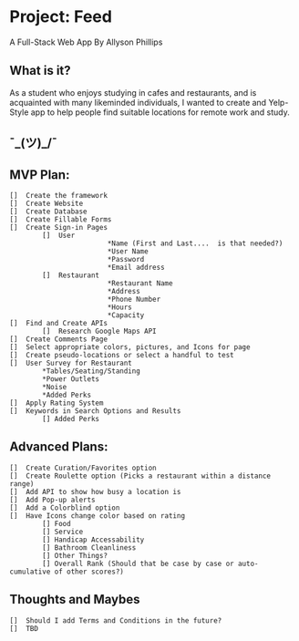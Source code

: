 # Project: Feed #
A Full-Stack Web App
By
Allyson Phillips

## What is it? ##
As a student who enjoys studying in cafes and restaurants, and is acquainted with many likeminded individuals, I wanted to create and Yelp-Style app to help people find suitable locations for remote work and study.

## ¯\_(ツ)_/¯ ##


## MVP Plan: ##
```
[]  Create the framework
[]  Create Website
[]  Create Database
[]  Create Fillable Forms
[]  Create Sign-in Pages 
        []	User
                        *Name (First and Last....  is that needed?)
                        *User Name
                        *Password
                        *Email address
        []	Restaurant
                        *Restaurant Name
                        *Address
                        *Phone Number
                        *Hours
                        *Capacity
[]  Find and Create APIs
        []	Research Google Maps API
[]  Create Comments Page
[]  Select appropriate colors, pictures, and Icons for page
[]  Create pseudo-locations or select a handful to test
[]  User Survey for Restaurant
        *Tables/Seating/Standing
        *Power Outlets
        *Noise
        *Added Perks
[]  Apply Rating System
[]  Keywords in Search Options and Results
        [] Added Perks
```
## Advanced Plans: ##
```
[]  Create Curation/Favorites option
[]  Create Roulette option (Picks a restaurant within a distance range)
[]  Add API to show how busy a location is
[]  Add Pop-up alerts
[]  Add a Colorblind option
[]  Have Icons change color based on rating
        [] Food
        [] Service
        [] Handicap Accessability
        [] Bathroom Cleanliness
        [] Other Things?
        [] Overall Rank (Should that be case by case or auto-cumulative of other scores?)
```
## Thoughts and Maybes ##
```
[]  Should I add Terms and Conditions in the future?
[]  TBD
